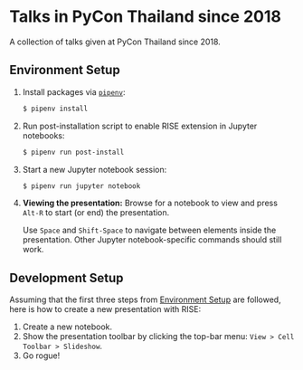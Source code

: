 # Talks in PyCon Thailand since 2018

A collection of talks given at PyCon Thailand since 2018.

## Environment Setup

1. Install packages via [`pipenv`](https://docs.pipenv.org/):
    ```bash
    $ pipenv install
    ```

2. Run post-installation script to enable RISE extension in Jupyter notebooks:
    ```bash
    $ pipenv run post-install
    ```

3. Start a new Jupyter notebook session:
    ```bash
    $ pipenv run jupyter notebook
    ```

4. **Viewing the presentation:** Browse for a notebook to view and press `Alt-R` to start (or end) the presentation.

    Use `Space` and `Shift-Space` to navigate between elements inside the presentation. Other Jupyter notebook-specific commands should still work.

## Development Setup

Assuming that the first three steps from [Environment Setup](#environment-setup) are followed, here is how to create a new presentation with RISE:

1. Create a new notebook.
2. Show the presentation toolbar by clicking the top-bar menu: `View > Cell Toolbar > Slideshow`.
3. Go rogue!

